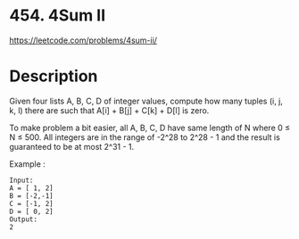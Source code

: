 # 454. 4Sum II

https://leetcode.com/problems/4sum-ii/

# Description

Given four lists A, B, C, D of integer values, compute how many tuples (i, j, k, l) there are such that A[i] + B[j] + C[k] + D[l] is zero.

To make problem a bit easier, all A, B, C, D have same length of N where 0 ≤ N ≤ 500. All integers are in the range of -2^28 to 2^28 - 1 and the result is guaranteed to be at most 2^31 - 1.

Example :

```
Input:
A = [ 1, 2]
B = [-2,-1]
C = [-1, 2]
D = [ 0, 2]
Output:
2
```
